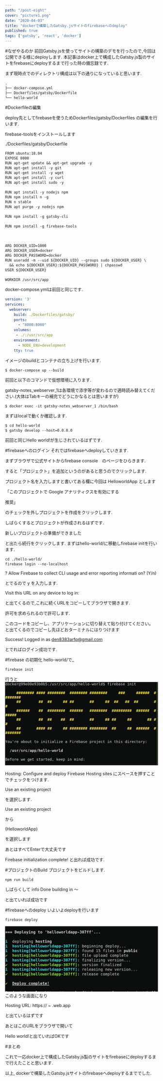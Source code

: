 ```yaml
---
path: "/post-eight"
cover: "picture1.png"
date: "2020-04-03"
title: "dockerで構築したGatsby.jsサイトのfirebaseへのdeploy"
published: true
tags: ['gatsby', 'react', 'docker']
---
```

#なぜやるのか
前回Gatsby.jsを使ってサイトの構築のデモを行ったので,今回は公開できる様にdeployします.
本記事はdocker上で構成したGatsby.js製のサイトをfirebaseにdeployするまで行った時の備忘録です.

まず現時点でのディレクトリ構成は以下の通りになっていると思います.
```
.
├── docker-compose.yml
├── Dockerfiles/gatsby/Dockerfile
└── hello-world
```
#Dockerfileの編集


deploy先としてfirebaseを使うためDockerfiles/gatsby/Dockerfiles の編集を行います.

firebase-toolsをインストールします

./Dockerfiles/gatsby/Dockerfile

```Dockerfile:Dockerfile
FROM ubuntu:18.04
EXPOSE 8000
RUN apt-get update && apt-get upgrade -y
RUN apt-get install -y git 
RUN apt-get install -y wget
RUN apt-get install -y curl 
RUN apt-get install sudo -y

RUN apt install -y nodejs npm
RUN npm install n -g
RUN n stable
RUN apt purge -y nodejs npm

RUN npm install -g gatsby-cli

RUN npm install -g firebase-tools



ARG DOCKER_UID=1000
ARG DOCKER_USER=docker
ARG DOCKER_PASSWORD=docker
RUN useradd -m --uid ${DOCKER_UID} --groups sudo ${DOCKER_USER} \
  && echo ${DOCKER_USER}:${DOCKER_PASSWORD} | chpasswd
USER ${DOCKER_USER}

WORKDIR /usr/src/app
```

docker-compose.ymlは前回と同じです.

```yml:docker-compose.yml
version: '3'
services:
  webserver:
    build: ./Dockerfiles/gatsby/
    ports:
      - "8000:8000"
    volumes:
     - ./:/usr/src/app
    environment:
      - NODE_ENV=development
    tty: true
```

イメージのbuildとコンテナの立ち上げを行います.

```
$ docker-compose up --build
```

前回と以下のコマンドで仮想環境に入ります.

gatsby-notes_webserver_1は各環境で添字等が変わるので適時読み替えてください.(大体はTabキーの補完でどうにかなるとは思いますが)

```
$ docker exec -it gatsby-notes_webserver_1 /bin/bash
```

まずはlocalで動くか確認します.

```
$ cd hello-world
$ gatsby develop --host=0.0.0.0
```
前回と同じHello world!が生じされているはずです.

#firebaseへのログイン
それではfirebaseへdeployしていきます.

まずブラウザで公式サイトからfirebase console　のページをひらきます.

すると「プロジェクト」を追加というのがあると思うのでクリックします.

プロジェクト名を入力しますと書いてある欄に今回は
HelloworldApp
とします
  
「このプロジェクトで Google アナリティクスを有効にする

推奨」

のチェックを外しプロジェクトを作成をクリックします.

しばらくするとプロジェクトが作成されるはずです.

新しいプロジェクトの準備ができました

と出たら続行をクリックします.
まずはhello-world/に移動しfirebase initを行います.

```
cd ./hello-world/
firebase login --no-localhost
```

? Allow Firebase to collect CLI usage and error reporting informati
on? (Y/n) 

とでるので y を入力します.

Visit this URL on any device to log in:

と出てくるので,これに続くURLをコピーしてブラウザで開きます.

許可を求められるので許可します.

このコードをコピーし、アプリケーションに切り替えて貼り付けてください。
と出てくるのでコピーし先ほどおターミナルにはりつけます

 Success! Logged in as den8383arfp@gmail.com

とでればログイン成功です.

#firebase の初期化
hello-world/で_

```
firebase init
```
行うと
![](picture1.png)

Hosting: Configure and deploy Firebase Hosting sites
にスペースを押すことでチェックをつけます.

Use an existing project

を選択します.

Use an existing project

から

(HelloworldApp)

を選択します

あとはすべてEnterで大丈夫です

Firebase initialization complete!
と出れば成功です.

#プロジェクトのBuild
プロジェクトをビルドします.
```
npm run build
```
しばらくして
info Done building in 〜

と出ていれば成功です

#firebaseへのdeploy
いよいよdeployを行います

```
firebase deploy
```

![](picture2.png)
このような画面になり

Hosting URL: https:// ~ .web.app

と出ているはずです

あとはこのURLをブラウザで開いて

Hello world!と出ていればOKです

#まとめ

これで一応docker上で構成したGatsby.js製のサイトをfirebaseにdeployするまで行えたことと思います.


以上, dockerで構築したGatsby.jsサイトのfirebaseへdeployするまででした.

